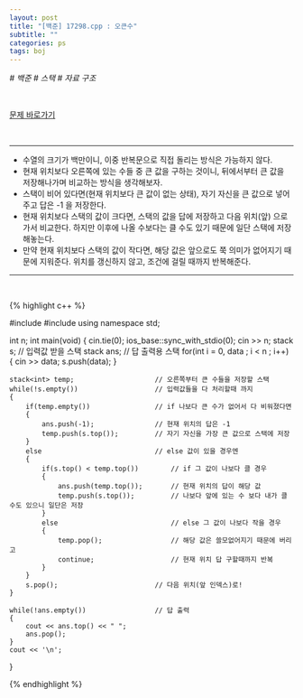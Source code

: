 ```yaml
---
layout: post
title: "[백준] 17298.cpp : 오큰수"
subtitle: ""
categories: ps
tags: boj
---
```


*# 백준 # 스택 # 자료 구조*

<br>

[문제 바로가기](https://www.acmicpc.net/problem/17298)

<br>

---

- 수열의 크기가 백만이니, 이중 반복문으로 직접 돌리는 방식은 가능하지 않다.
- 현재 위치보다 오른쪽에 있는 수들 중 큰 값을 구하는 것이니, 뒤에서부터 큰 값을 저장해나가며 비교하는 방식을 생각해보자.
- 스택이 비어 있다면(현재 위치보다 큰 값이 없는 상태), 자기 자신을 큰 값으로 넣어주고 답은 -1 을 저장한다.
- 현재 위치보다 스택의 값이 크다면, 스택의 값을 답에 저장하고 다음 위치(앞) 으로 가서 비교한다. 하지만 이후에 나올 수보다는 클 수도 있기 때문에 일단 스택에 저장해놓는다.
- 만약 현재 위치보다 스택의 값이 작다면, 해당 값은 앞으로도 쭉 의미가 없어지기 때문에 지워준다. 위치를 갱신하지 않고, 조건에 걸릴 때까지 반복해준다.

---
<br>

{% highlight c++ %}

#include <iostream>
#include <stack>
using namespace std;

int n;
int main(void)
{
    cin.tie(0);
    ios_base::sync_with_stdio(0);
    cin >> n;
    stack<int> s;                       // 입력값 받을 스택
    stack<int> ans;                     // 답 출력용 스택
    for(int i = 0, data ; i < n ; i++)
    {
        cin >> data;
        s.push(data);
    }

    stack<int> temp;                    // 오른쪽부터 큰 수들을 저장할 스택
    while(!s.empty())                   // 입력값들을 다 처리할때 까지
    {
        if(temp.empty())                // if 나보다 큰 수가 없어서 다 비워졌다면
        {
            ans.push(-1);               // 현재 위치의 답은 -1
            temp.push(s.top());         // 자기 자신을 가장 큰 값으로 스택에 저장
        }
        else                            // else 값이 있을 경우엔
        {
            if(s.top() < temp.top())        // if 그 값이 나보다 클 경우
            {
                ans.push(temp.top());       // 현재 위치의 답이 해당 값
                temp.push(s.top());         // 나보다 앞에 있는 수 보다 내가 클 수도 있으니 일단은 저장
            }
            else                            // else 그 값이 나보다 작을 경우
            {
                temp.pop();                 // 해당 값은 쓸모없어지기 때문에 버리고
                continue;                   // 현재 위치 답 구할때까지 반복
            }
        }
        s.pop();                        // 다음 위치(앞 인덱스)로!
    }

    while(!ans.empty())                 // 답 출력
    {
        cout << ans.top() << " ";
        ans.pop();
    }
    cout << '\n';
}


{% endhighlight %}

